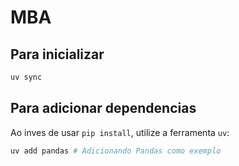 # MBA

## Para inicializar

```bash
uv sync
```

## Para adicionar dependencias

Ao inves de usar `pip install`, utilize a ferramenta `uv`:

```bash
uv add pandas # Adicionando Pandas como exemplo
```
